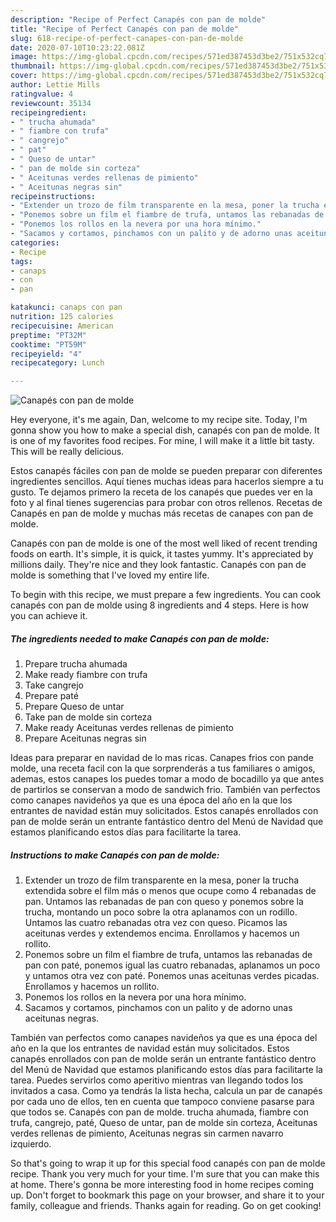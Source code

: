 ```yaml
---
description: "Recipe of Perfect Canapés con pan de molde"
title: "Recipe of Perfect Canapés con pan de molde"
slug: 618-recipe-of-perfect-canapes-con-pan-de-molde
date: 2020-07-10T10:23:22.081Z
image: https://img-global.cpcdn.com/recipes/571ed387453d3be2/751x532cq70/canapes-con-pan-de-molde-foto-principal.jpg
thumbnail: https://img-global.cpcdn.com/recipes/571ed387453d3be2/751x532cq70/canapes-con-pan-de-molde-foto-principal.jpg
cover: https://img-global.cpcdn.com/recipes/571ed387453d3be2/751x532cq70/canapes-con-pan-de-molde-foto-principal.jpg
author: Lettie Mills
ratingvalue: 4
reviewcount: 35134
recipeingredient:
- " trucha ahumada"
- " fiambre con trufa"
- " cangrejo"
- " pat"
- " Queso de untar"
- " pan de molde sin corteza"
- " Aceitunas verdes rellenas de pimiento"
- " Aceitunas negras sin"
recipeinstructions:
- "Extender un trozo de film transparente en la mesa, poner la trucha extendida sobre el film más o menos que ocupe como 4 rebanadas de pan. Untamos las rebanadas de pan con queso y ponemos sobre la trucha, montando un poco sobre la otra aplanamos con un rodillo. Untamos las cuatro rebanadas otra vez con queso. Picamos las aceitunas verdes y extendemos encima. Enrollamos y hacemos un rollito."
- "Ponemos sobre un film el fiambre de trufa, untamos las rebanadas de pan con paté, ponemos igual las cuatro rebanadas, aplanamos un poco y untamos otra vez con paté. Ponemos unas aceitunas verdes picadas. Enrollamos y hacemos un rollito."
- "Ponemos los rollos en la nevera por una hora mínimo."
- "Sacamos y cortamos, pinchamos con un palito y de adorno unas aceitunas negras."
categories:
- Recipe
tags:
- canaps
- con
- pan

katakunci: canaps con pan 
nutrition: 125 calories
recipecuisine: American
preptime: "PT32M"
cooktime: "PT59M"
recipeyield: "4"
recipecategory: Lunch

---
```



![Canapés con pan de molde](https://img-global.cpcdn.com/recipes/571ed387453d3be2/751x532cq70/canapes-con-pan-de-molde-foto-principal.jpg)

Hey everyone, it's me again, Dan, welcome to my recipe site. Today, I'm gonna show you how to make a special dish, canapés con pan de molde. It is one of my favorites food recipes. For mine, I will make it a little bit tasty. This will be really delicious.

Estos canapés fáciles con pan de molde se pueden preparar con diferentes ingredientes sencillos. Aquí tienes muchas ideas para hacerlos siempre a tu gusto. Te dejamos primero la receta de los canapés que puedes ver en la foto y al final tienes sugerencias para probar con otros rellenos. Recetas de Canapés en pan de molde y muchas más recetas de canapes con pan de molde.

Canapés con pan de molde is one of the most well liked of recent trending foods on earth. It's simple, it is quick, it tastes yummy. It's appreciated by millions daily. They're nice and they look fantastic. Canapés con pan de molde is something that I've loved my entire life.


To begin with this recipe, we must prepare a few ingredients. You can cook canapés con pan de molde using 8 ingredients and 4 steps. Here is how you can achieve it.

<!--inarticleads1-->

##### The ingredients needed to make Canapés con pan de molde:

1. Prepare  trucha ahumada
1. Make ready  fiambre con trufa
1. Take  cangrejo
1. Prepare  paté
1. Prepare  Queso de untar
1. Take  pan de molde sin corteza
1. Make ready  Aceitunas verdes rellenas de pimiento
1. Prepare  Aceitunas negras sin


Ideas para preparar en navidad de lo mas ricas. Canapes frios con pande molde, una receta facil con la que sorprenderás a tus familiares o amigos, ademas, estos canapes los puedes tomar a modo de bocadillo ya que antes de partirlos se conservan a modo de sandwich frio. También van perfectos como canapes navideños ya que es una época del año en la que los entrantes de navidad están muy solicitados. Estos canapés enrollados con pan de molde serán un entrante fantástico dentro del Menú de Navidad que estamos planificando estos días para facilitarte la tarea. 

<!--inarticleads2-->

##### Instructions to make Canapés con pan de molde:

1. Extender un trozo de film transparente en la mesa, poner la trucha extendida sobre el film más o menos que ocupe como 4 rebanadas de pan. Untamos las rebanadas de pan con queso y ponemos sobre la trucha, montando un poco sobre la otra aplanamos con un rodillo. Untamos las cuatro rebanadas otra vez con queso. Picamos las aceitunas verdes y extendemos encima. Enrollamos y hacemos un rollito.
1. Ponemos sobre un film el fiambre de trufa, untamos las rebanadas de pan con paté, ponemos igual las cuatro rebanadas, aplanamos un poco y untamos otra vez con paté. Ponemos unas aceitunas verdes picadas. Enrollamos y hacemos un rollito.
1. Ponemos los rollos en la nevera por una hora mínimo.
1. Sacamos y cortamos, pinchamos con un palito y de adorno unas aceitunas negras.


También van perfectos como canapes navideños ya que es una época del año en la que los entrantes de navidad están muy solicitados. Estos canapés enrollados con pan de molde serán un entrante fantástico dentro del Menú de Navidad que estamos planificando estos días para facilitarte la tarea. Puedes servirlos como aperitivo mientras van llegando todos los invitados a casa. Como ya tendrás la lista hecha, calcula un par de canapés por cada uno de ellos, ten en cuenta que tampoco conviene pasarse para que todos se. Canapés con pan de molde. trucha ahumada, fiambre con trufa, cangrejo, paté, Queso de untar, pan de molde sin corteza, Aceitunas verdes rellenas de pimiento, Aceitunas negras sin carmen navarro izquierdo. 

So that's going to wrap it up for this special food canapés con pan de molde recipe. Thank you very much for your time. I'm sure that you can make this at home. There's gonna be more interesting food in home recipes coming up. Don't forget to bookmark this page on your browser, and share it to your family, colleague and friends. Thanks again for reading. Go on get cooking!
